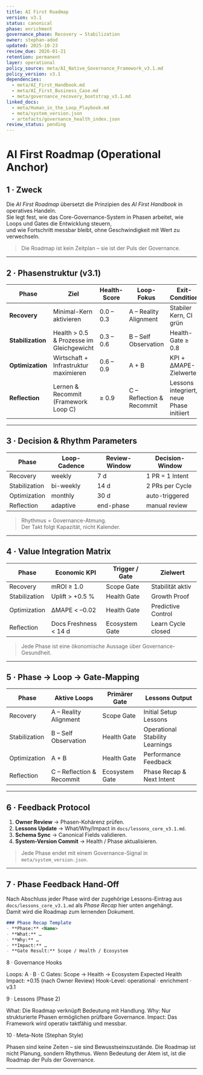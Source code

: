 ```yaml
---
title: AI First Roadmap
version: v3.1
status: canonical
phase: enrichment
governance_phase: Recovery → Stabilization
owner: stephan-adod
updated: 2025-10-23
review_due: 2026-01-21
retention: permanent
layer: operational
policy_source: meta/AI_Native_Governance_Framework_v3.1.md
policy_version: v3.1
dependencies:
  - meta/AI_First_Handbook.md
  - meta/AI_First_Business_Case.md
  - meta/governance_recovery_bootstrap_v3.1.md
linked_docs:
  - meta/Human_in_the_Loop_Playbook.md
  - meta/system_version.json
  - artefacts/governance_health_index.json
review_status: pending
---
```


# AI First Roadmap (Operational Anchor)

## 1 · Zweck
Die *AI First Roadmap* übersetzt die Prinzipien des *AI First Handbook* in operatives Handeln.  
Sie legt fest, wie das Core-Governance-System in Phasen arbeitet, wie Loops und Gates die Entwicklung steuern,  
und wie Fortschritt messbar bleibt, ohne Geschwindigkeit mit Wert zu verwechseln.

> Die Roadmap ist kein Zeitplan – sie ist der Puls der Governance.

---

## 2 · Phasenstruktur (v3.1)

| Phase | Ziel | Health-Score | Loop-Fokus | Exit-Condition |
|--------|------|--------------|-------------|----------------|
| **Recovery** | Minimal-Kern aktivieren | 0.0 – 0.3 | A – Reality Alignment | Stabiler Kern, CI grün |
| **Stabilization** | Health > 0.5 & Prozesse im Gleichgewicht | 0.3 – 0.6 | B – Self Observation | Health-Gate ≥ 0.8 |
| **Optimization** | Wirtschaft + Infrastruktur maximieren | 0.6 – 0.9 | A + B | KPI + ΔMAPE-Zielwerte |
| **Reflection** | Lernen & Recommit (Framework Loop C) | ≥ 0.9 | C – Reflection & Recommit | Lessons integriert, neue Phase initiiert |

---

## 3 · Decision & Rhythm Parameters

| Phase | Loop-Cadence | Review-Window | Decision-Window |
|--------|---------------|---------------|----------------|
| Recovery | weekly | 7 d | 1 PR = 1 Intent |
| Stabilization | bi-weekly | 14 d | 2 PRs per Cycle |
| Optimization | monthly | 30 d | auto-triggered |
| Reflection | adaptive | end-phase | manual review |

> Rhythmus = Governance-Atmung.  
> Der Takt folgt Kapazität, nicht Kalender.

---

## 4 · Value Integration Matrix

| Phase | Economic KPI | Trigger / Gate | Zielwert |
|--------|----------------|----------------|-----------|
| Recovery | mROI ≥ 1.0 | Scope Gate | Stabilität aktiv |
| Stabilization | Uplift > +0.5 % | Health Gate | Growth Proof |
| Optimization | ΔMAPE < –0.02 | Health Gate | Predictive Control |
| Reflection | Docs Freshness < 14 d | Ecosystem Gate | Learn Cycle closed |

> Jede Phase ist eine ökonomische Aussage über Governance-Gesundheit.

---

## 5 · Phase → Loop → Gate-Mapping

| Phase | Aktive Loops | Primärer Gate | Lessons Output |
|--------|---------------|----------------|----------------|
| Recovery | A – Reality Alignment | Scope Gate | Initial Setup Lessons |
| Stabilization | B – Self Observation | Health Gate | Operational Stability Learnings |
| Optimization | A + B | Health Gate | Performance Feedback |
| Reflection | C – Reflection & Recommit | Ecosystem Gate | Phase Recap & Next Intent |

---

## 6 · Feedback Protocol

1. **Owner Review** → Phasen-Kohärenz prüfen.  
2. **Lessons Update** → What/Why/Impact in `docs/lessons_core_v3.1.md`.  
3. **Schema Sync** → Canonical Fields validieren.  
4. **System-Version Commit** → Health / Phase aktualisieren.  

> Jede Phase endet mit einem Governance-Signal in `meta/system_version.json`.

---

## 7 · Phase Feedback Hand-Off

Nach Abschluss jeder Phase wird der zugehörige Lessons-Eintrag aus  
`docs/lessons_core_v3.1.md` als *Phase Recap* hier unten angehängt.  
Damit wird die Roadmap zum lernenden Dokument.

```markdown
### Phase Recap Template
- **Phase:** <Name>  
- **What:** …  
- **Why:** …  
- **Impact:** …  
- **Gate Result:** Scope / Health / Ecosystem

```

8 · Governance Hooks

Loops: A · B · C
Gates: Scope → Health → Ecosystem
Expected Health Impact: +0.15 (nach Owner Review)
Hook-Level: operational · enrichment · v3.1

9 · Lessons (Phase 2)

What: Die Roadmap verknüpft Bedeutung mit Handlung.
Why: Nur strukturierte Phasen ermöglichen prüfbare Governance.
Impact: Das Framework wird operativ taktfähig und messbar.

10 · Meta-Note (Stephan Style)

Phasen sind keine Zeiten – sie sind Bewusstseinszustände.
Die Roadmap ist nicht Planung, sondern Rhythmus.
Wenn Bedeutung der Atem ist, ist die Roadmap der Puls der Governance.


---
